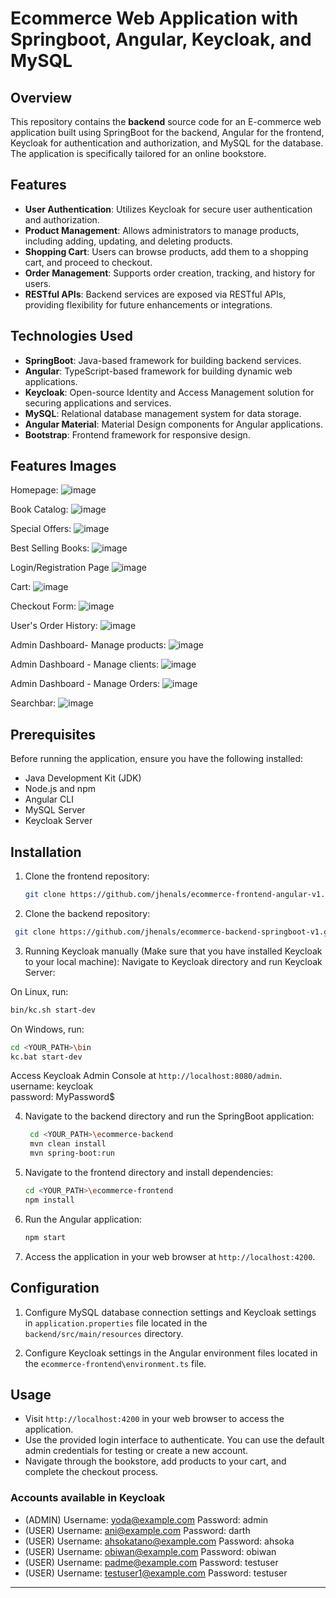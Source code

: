 # Ecommerce Web Application with Springboot, Angular, Keycloak, and MySQL

## Overview

This repository contains the **backend** source code for an E-commerce web application built using SpringBoot for the backend, Angular for the frontend, Keycloak for authentication and authorization, and MySQL for the database. The application is specifically tailored for an online bookstore.

## Features

- **User Authentication**: Utilizes Keycloak for secure user authentication and authorization.
- **Product Management**: Allows administrators to manage products, including adding, updating, and deleting products.
- **Shopping Cart**: Users can browse products, add them to a shopping cart, and proceed to checkout.
- **Order Management**: Supports order creation, tracking, and history for users.
- **RESTful APIs**: Backend services are exposed via RESTful APIs, providing flexibility for future enhancements or integrations.

## Technologies Used

- **SpringBoot**: Java-based framework for building backend services.
- **Angular**: TypeScript-based framework for building dynamic web applications.
- **Keycloak**: Open-source Identity and Access Management solution for securing applications and services.
- **MySQL**: Relational database management system for data storage.
- **Angular Material**: Material Design components for Angular applications.
- **Bootstrap**: Frontend framework for responsive design.

## Features Images

Homepage:
![image](https://github.com/jhenals/ecommerce-frontend-angular-v1/assets/77573528/4d7a522e-fab8-4e7f-be54-d776a9b426fc)

Book Catalog:
![image](https://github.com/jhenals/ecommerce-frontend-angular-v1/assets/77573528/74a06461-9da8-496d-848f-3f22765bfb4b)

Special Offers:
![image](https://github.com/jhenals/ecommerce-frontend-angular-v1/assets/77573528/e0205707-6aaa-4757-b672-cd4783937d90)

Best Selling Books:
![image](https://github.com/jhenals/ecommerce-frontend-angular-v1/assets/77573528/44fcf2b1-55e6-4d57-a4c4-a9ffc23fad52)

Login/Registration Page
![image](https://github.com/jhenals/ecommerce-frontend-angular-v1/assets/77573528/c1c81b73-a264-4b6f-bcd7-9ff66d77c7e9)

Cart:
![image](https://github.com/jhenals/ecommerce-frontend-angular-v1/assets/77573528/43608294-1854-46af-8c22-a5b91229f001)

Checkout Form:
![image](https://github.com/jhenals/ecommerce-frontend-angular-v1/assets/77573528/5a2738b7-6079-49de-bdf6-8637d5d9445b)

User's Order History:
![image](https://github.com/jhenals/ecommerce-frontend-angular-v1/assets/77573528/ee0daa12-83f6-4eb3-9a94-3778352050ce)

Admin Dashboard- Manage products:
![image](https://github.com/jhenals/ecommerce-frontend-angular-v1/assets/77573528/2571fc8d-e3cd-4aa9-8cd3-1e60ce1668e9)

Admin Dashboard - Manage clients:
![image](https://github.com/jhenals/ecommerce-frontend-angular-v1/assets/77573528/31c5fc3d-fa9b-4ae7-be41-c80e77868b00)

Admin Dashboard - Manage Orders:
![image](https://github.com/jhenals/ecommerce-frontend-angular-v1/assets/77573528/82188534-25db-489b-b90d-bb577489b48c)

Searchbar:
![image](https://github.com/jhenals/ecommerce-frontend-angular-v1/assets/77573528/b1cf3c10-4fd0-4bef-a73e-24478fe160eb)


## Prerequisites

Before running the application, ensure you have the following installed:

- Java Development Kit (JDK)
- Node.js and npm
- Angular CLI
- MySQL Server
- Keycloak Server

## Installation

1. Clone the frontend repository:

   ```bash
   git clone https://github.com/jhenals/ecommerce-frontend-angular-v1.git
   ```

2. Clone the backend repository:

  ```bash
   git clone https://github.com/jhenals/ecommerce-backend-springboot-v1.git
   ```

3. Running Keycloak manually (Make sure that you have installed Keycloak to your local machine): Navigate to Keycloak directory and run Keycloak Server:

On Linux, run:
```bash
bin/kc.sh start-dev
```
On Windows, run:
   ```bash
   cd <YOUR_PATH>\bin
   kc.bat start-dev
   ```

Access Keycloak Admin Console at ```http://localhost:8080/admin```. <br/>
username: keycloak <br/>
password: MyPassword$

4. Navigate to the backend directory and run the SpringBoot application:

   ```bash
    cd <YOUR_PATH>\ecommerce-backend
    mvn clean install
    mvn spring-boot:run
   ```

5. Navigate to the frontend directory and install dependencies:

   ```bash
   cd <YOUR_PATH>\ecommerce-frontend
   npm install
   ```

6. Run the Angular application:

   ```bash
   npm start
   ```

7. Access the application in your web browser at `http://localhost:4200`.

## Configuration

1. Configure MySQL database connection settings and Keycloak settings in `application.properties` file located in the `backend/src/main/resources` directory.

2. Configure Keycloak settings in the Angular environment files located in the `ecommerce-frontend\environment.ts` file.

## Usage

- Visit `http://localhost:4200` in your web browser to access the application.
- Use the provided login interface to authenticate. You can use the default admin credentials for testing or create a new account.
- Navigate through the bookstore, add products to your cart, and complete the checkout process.

### Accounts available in Keycloak
- (ADMIN) Username: yoda@example.com Password: admin
- (USER) Username: ani@example.com Password: darth
- (USER) Username: ahsokatano@example.com Password: ahsoka
- (USER) Username: obiwan@example.com Password: obiwan
- (USER) Username: padme@example.com Password: testuser
- (USER) Username: testuser1@example.com Password: testuser


---

